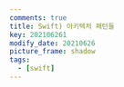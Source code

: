 ```yaml
---
comments: true
title: Swift) 아키텍처 패턴들
key: 202106261
modify_date: 20210626
picture_frame: shadow
tags:
  - [swift]
---
```

 

